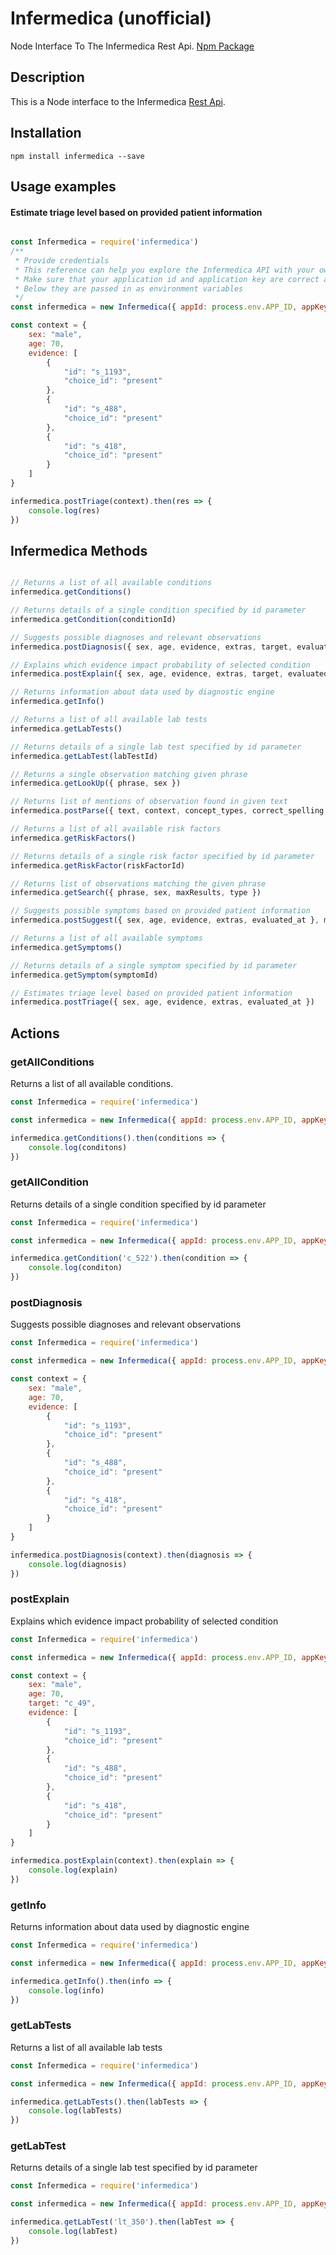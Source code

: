 # Infermedica (unofficial)
Node Interface To The Infermedica Rest Api. [Npm Package](https://www.npmjs.com/package/infermedica)

## Description
This is a Node interface to the Infermedica [Rest Api](https://developer.infermedica.com/docs/api).

## Installation

```npm install infermedica --save```

## Usage examples

#### Estimate triage level based on provided patient information
```js

const Infermedica = require('infermedica')
/** 
 * Provide credentials
 * This reference can help you explore the Infermedica API with your own data. 
 * Make sure that your application id and application key are correct and get started. 
 * Below they are passed in as environment variables
 */
const infermedica = new Infermedica({ appId: process.env.APP_ID, appKey: process.env.APP_KEY })

const context = {
    sex: "male",
    age: 70,
    evidence: [
        {
            "id": "s_1193",
            "choice_id": "present"
        },
        {
            "id": "s_488",
            "choice_id": "present"
        },
        {
            "id": "s_418",
            "choice_id": "present"
        }
    ]
}

infermedica.postTriage(context).then(res => {
    console.log(res)
})

```

## Infermedica Methods

```js

// Returns a list of all available conditions
infermedica.getConditions()

// Returns details of a single condition specified by id parameter 
infermedica.getCondition(conditionId)

// Suggests possible diagnoses and relevant observations
infermedica.postDiagnosis({ sex, age, evidence, extras, target, evaluated_at }) 

// Explains which evidence impact probability of selected condition
infermedica.postExplain({ sex, age, evidence, extras, target, evaluated_at })

// Returns information about data used by diagnostic engine
infermedica.getInfo() 

// Returns a list of all available lab tests
infermedica.getLabTests()

// Returns details of a single lab test specified by id parameter
infermedica.getLabTest(labTestId)

// Returns a single observation matching given phrase
infermedica.getLookUp({ phrase, sex })

// Returns list of mentions of observation found in given text
infermedica.postParse({ text, context, concept_types, correct_spelling, include_tokens })

// Returns a list of all available risk factors
infermedica.getRiskFactors()

// Returns details of a single risk factor specified by id parameter
infermedica.getRiskFactor(riskFactorId) 

// Returns list of observations matching the given phrase
infermedica.getSearch({ phrase, sex, maxResults, type })

// Suggests possible symptoms based on provided patient information
infermedica.postSuggest({ sex, age, evidence, extras, evaluated_at }, max_results)

// Returns a list of all available symptoms
infermedica.getSymptoms()

// Returns details of a single symptom specified by id parameter
infermedica.getSymptom(symptomId)

// Estimates triage level based on provided patient information
infermedica.postTriage({ sex, age, evidence, extras, evaluated_at })

```

## Actions

### getAllConditions
Returns a list of all available conditions.

```js
const Infermedica = require('infermedica')

const infermedica = new Infermedica({ appId: process.env.APP_ID, appKey: process.env.APP_KEY })

infermedica.getConditions().then(conditions => {
    console.log(conditons)
})
```

### getAllCondition
Returns details of a single condition specified by id parameter 

```js
const Infermedica = require('infermedica')

const infermedica = new Infermedica({ appId: process.env.APP_ID, appKey: process.env.APP_KEY })

infermedica.getCondition('c_522').then(condition => {
    console.log(conditon)
})
```

### postDiagnosis
Suggests possible diagnoses and relevant observations

```js
const Infermedica = require('infermedica')

const infermedica = new Infermedica({ appId: process.env.APP_ID, appKey: process.env.APP_KEY })

const context = {
    sex: "male",
    age: 70,
    evidence: [
        {
            "id": "s_1193",
            "choice_id": "present"
        },
        {
            "id": "s_488",
            "choice_id": "present"
        },
        {
            "id": "s_418",
            "choice_id": "present"
        }
    ]
}

infermedica.postDiagnosis(context).then(diagnosis => {
    console.log(diagnosis)
})
```

### postExplain
Explains which evidence impact probability of selected condition

```js
const Infermedica = require('infermedica')

const infermedica = new Infermedica({ appId: process.env.APP_ID, appKey: process.env.APP_KEY })

const context = {
    sex: "male",
    age: 70,
    target: "c_49",
    evidence: [
        {
            "id": "s_1193",
            "choice_id": "present"
        },
        {
            "id": "s_488",
            "choice_id": "present"
        },
        {
            "id": "s_418",
            "choice_id": "present"
        }
    ]
}

infermedica.postExplain(context).then(explain => {
    console.log(explain)
})
```

### getInfo
Returns information about data used by diagnostic engine

```js
const Infermedica = require('infermedica')

const infermedica = new Infermedica({ appId: process.env.APP_ID, appKey: process.env.APP_KEY })

infermedica.getInfo().then(info => {
    console.log(info)
})
```

### getLabTests
Returns a list of all available lab tests

```js
const Infermedica = require('infermedica')

const infermedica = new Infermedica({ appId: process.env.APP_ID, appKey: process.env.APP_KEY })

infermedica.getLabTests().then(labTests => {
    console.log(labTests)
})
```

### getLabTest
Returns details of a single lab test specified by id parameter

```js
const Infermedica = require('infermedica')

const infermedica = new Infermedica({ appId: process.env.APP_ID, appKey: process.env.APP_KEY })

infermedica.getLabTest('lt_350').then(labTest => {
    console.log(labTest)
})
```